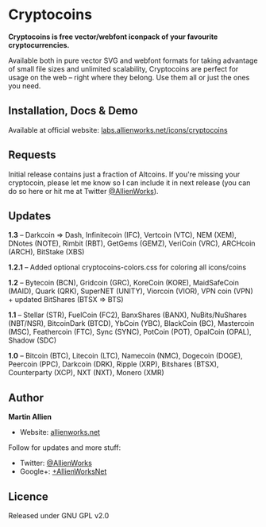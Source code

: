 Cryptocoins
===========

**Cryptocoins is free vector/webfont iconpack of your favourite cryptocurrencies.**

Available both in pure vector SVG and webfont formats for taking advantage of small file sizes and unlimited scalability, Cryptocoins are perfect for usage on the web – right where they belong. Use them all or just the ones you need.


Installation, Docs & Demo
-------------------------

Available at official website: [labs.allienworks.net/icons/cryptocoins](http://labs.allienworks.net/icons/cryptocoins)


Requests
--------

Initial release contains just a fraction of Altcoins. If you're missing your cryptocoin, please let me know so I can include it in next release (you can do so here or hit me at Twitter [@AllienWorks](http://twitter.com/AllienWorks)).

Updates
-------

**1.3** – Darkcoin => Dash, Infinitecoin (IFC), Vertcoin (VTC), NEM (XEM), DNotes (NOTE), Rimbit (RBT), GetGems (GEMZ), VeriCoin (VRC), ARCHcoin (ARCH), BitStake (XBS)

**1.2.1** – Added optional cryptocoins-colors.css for coloring all icons/coins

**1.2** – Bytecoin (BCN), Gridcoin (GRC), KoreCoin (KORE), MaidSafeCoin (MAID), Quark (QRK), SuperNET (UNITY), Viorcoin (VIOR), VPN coin (VPN) + updated BitShares (BTSX => BTS)

**1.1** – Stellar (STR), FuelCoin (FC2), BanxShares (BANX), NuBits/NuShares (NBT/NSR), BitcoinDark (BTCD), YbCoin (YBC), BlackCoin (BC), Mastercoin (MSC), Feathercoin (FTC), Sync (SYNC), PotCoin (POT), OpalCoin (OPAL), Shadow (SDC)

**1.0** – Bitcoin (BTC), Litecoin (LTC), Namecoin (NMC), Dogecoin (DOGE), Peercoin (PPC), Darkcoin (DRK), Ripple (XRP), Bitshares (BTSX), Counterparty (XCP), NXT (NXT), Monero (XMR)

Author
------

**Martin Allien**

* Website: [allienworks.net](http://allienworks.net)

Follow for updates and more stuff:

* Twitter: [@AllienWorks](http://twitter.com/AllienWorks)
* Google+: [+AllienWorksNet](http://google.com/+AllienWorksNet)

Licence
-------

Released under GNU GPL v2.0
